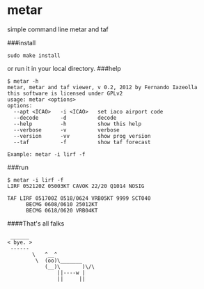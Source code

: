 metar
=====

simple command line metar and taf

###install

```
sudo make install
```
or run it in your local directory.
###help

```
$ metar -h
metar, metar and taf viewer, v 0.2, 2012 by Fernando Iazeolla
this software is licensed under GPLv2
usage: metar <options>
options:
  --apt <ICAO>   -i <ICAO>   set iaco airport code
  --decode       -d          decode
  --help         -h          show this help
  --verbose      -v          verbose
  --version      -vv         show prog version
  --taf          -f          show taf forecast

Example: metar -i lirf -f
```
###run

```
$ metar -i lirf -f
LIRF 052120Z 05003KT CAVOK 22/20 Q1014 NOSIG

TAF LIRF 051700Z 0518/0624 VRB05KT 9999 SCT040
      BECMG 0608/0610 25012KT
      BECMG 0618/0620 VRB04KT
```
####That's all falks

```
 ______
< bye. >
 ------
        \   ^__^
         \  (oo)\_______
            (__)\       )\/\
                ||----w |
                ||     ||
```
